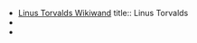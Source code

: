 - [Linus Torvalds Wikiwand](https://www.wikiwand.com/en/Linus_Torvalds/)
  title:: Linus Torvalds
-
-